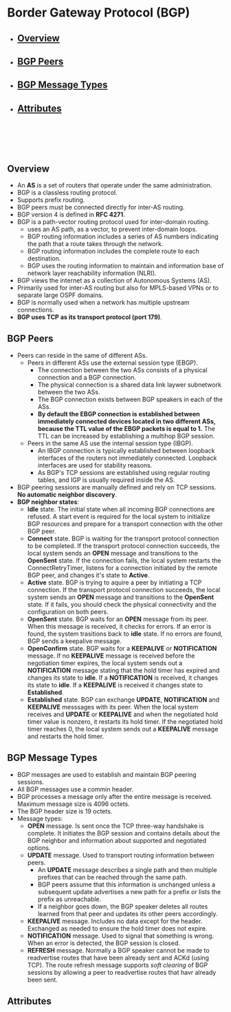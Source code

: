 # Border Gateway Protocol (BGP)
- ## [Overview](#overview-1)
- ## [BGP Peers](#peers-1)
- ## [BGP Message Types](#messages-1)
- ## [Attributes](#attributes-1)
<br><br><br><br>
## <a name="overview-1"></a>**Overview**
- An **AS** is a set of routers that operate under the same administration.
- BGP is a classless routing protocol.
- Supports prefix routing.
- BGP peers must be connected directly for inter-AS routing.
- BGP version 4 is defined in **RFC 4271**.
- BGP is a path-vector routing protocol used for inter-domain routing.
    - uses an AS path, as a vector, to prevent inter-domain loops.
    - BGP routing information includes a series of AS numbers indicating the path that a route takes through the network.
    - BGP routing information includes the complete route to each destination.
    - BGP uses the routing information to maintain and information base of network layer reachability information (NLRI).
- BGP views the internet as a collection of Autonomous Systems (AS).
- Primarily used for inter-AS routing but also for MPLS-based VPNs or to separate large OSPF domains.
- BGP is normally used when a network has multiple upstream connections.
- **BGP uses TCP as its transport protocol (port 179)**.
## <a name="peers-1"></a>**BGP Peers**
- Peers can reside in the same of different ASs.
    - Peers in different ASs use the external session type (EBGP).
        - The connection between the two ASs consists of a physical connection and a BGP connection.
        - The physical connection is a shared data link laywer subnetwork between the two ASs.
        - The BGP connection exists between BGP speakers in each of the ASs.
        - **By default the EBGP connection is established between immediately connected devices located in two different ASs, because the TTL value of the EBGP packets is equal to 1.** The TTL can be increased by establishing a multihop BGP session.
    - Peers in the same AS use the internal session type (IBGP).
        - An IBGP connection is typically established between loopback interfaces of the routers not immediately connected. Loopback interfaces are used for stability reasons.
        - As BGP's TCP sessions are established using regular routing tables, and IGP is usually required inside the AS.
- BGP peering sessions are manually defined and rely on TCP sessions. **No automatic neighbor discovery**. 
- **BGP neighbor states**:
    - **Idle** state. The initial state when all incoming BGP connections are refused. A start event is required for the local system to initialize BGP resources and prepare for a transport connection with the other BGP peer.
    - **Connect** state. BGP is waiting for the transport protocol connection to be completed. If the transport protocol connection succeeds, the local system sends an **OPEN** message and transitions to the **OpenSent** state. If the connection fails, the local system restarts the ConnectRetryTimer, listens for a connection initiated by the remote BGP peer, and changes it's state to **Active**.
    - **Active** state. BGP is trying to aquire a peer by initiating a TCP connection. If the transport protocol connection succeeds, the local system sends an **OPEN** message and transitions to the **OpenSent** state. If it fails, you should check the physical connectivity and the configuration on both peers.
    - **OpenSent** state. BGP waits for an **OPEN** message from its peer. When this message is received, it checks for errors. If an error is found, the system trasitions back to **idle** state. If no errors are found, BGP sends a keepalive message.
    - **OpenConfirm** state. BGP waits for a **KEEPALIVE** or **NOTIFICATION** message. If no **KEEPALIVE** message is received before the negotiation timer expires, the local system sends out a **NOTIFICATION** message stating that the hold timer has expired and changes its state to **idle**. If a **NOTIFICATION** is received, it changes its state to **idle**. If a **KEEPALIVE** is received it changes state to **Established**.
    - **Established** state. BGP can exchange **UPDATE**, **NOTIFICATION** and **KEEPALIVE** messsages with its peer. When the local system receives and **UPDATE** or **KEEPALIVE** and when the negotiated hold timer value is nonzero, it restarts its hold timer. If the negotiated hold timer reaches 0, the local system sends out a **KEEPALIVE** message and restarts the hold timer.  
## <a name="messages-1"></a>**BGP Message Types**
- BGP messages are used to establish and maintain BGP peering sessions.
- All BGP messages use a commin header.
- BGP processes a message only after the entire message is received. Maximum message size is 4096 octets.
- The BGP header size is 19 octets.
- Message types:
    - **OPEN** message. Is sent once the TCP three-way handshake is complete. It initiates the BGP session and contains details about the BGP neighbor and information about supported and negotiated options.
    - **UPDATE** message. Used to transport routing information between peers.
        - An **UPDATE** message describes a single path and then multiple prefixes that can be reached through the same path.
        - BGP peers assume that this information is unchanged unless a subsequent update advertises a new path for a prefix or lists the prefix as unreachable.
        - If a neighbor goes down, the BGP speaker deletes all routes learned from that peer and updates its other peers accordingly.
    - **KEEPALIVE** message. Includes no data except for the header. Exchanged as needed to ensure the hold timer does not expire.
    - **NOTIFICATION** message. Used to signal that something is wrong. When an error is detected, the BGP session is closed. 
    - **REFRESH** message. Normally a BGP speaker cannot be made to readvertise routes that have been already sent and ACKd (using TCP). The route refresh message supports *soft clearing* of BGP sessions by allowing a peer to readvertise routes that havr already been sent.
## <a name="attributes-1"></a>**Attributes**
